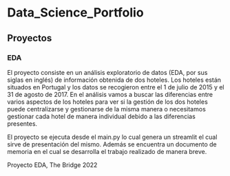 # Data_Science_Portfolio


## Proyectos

### EDA

El proyecto consiste en un análisis exploratorio de datos (EDA, por sus siglas en inglés) de información obtenida de dos hoteles. Los hoteles están situados en Portugal y los datos se recogieron entre el 1 de julio de 2015 y el 31 de agosto de 2017. En el análisis vamos a buscar las diferencias entre varios aspectos de los hoteles para ver si la gestión de los dos hoteles puede centralizarse y gestionarse de la misma manera o necesitamos gestionar cada hotel de manera individual debido a las diferencias presentes.

El proyecto se ejecuta desde el main.py lo cual genera un streamlit el cual sirve de presentación del mismo. Además se encuentra un documento de memoria en el cual se desarrolla el trabajo realizado de manera breve.

Proyecto EDA, The Bridge 2022









